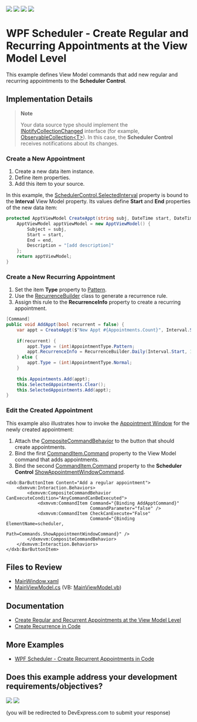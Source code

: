 <!-- default badges list -->
![](https://img.shields.io/endpoint?url=https://codecentral.devexpress.com/api/v1/VersionRange/238217751/24.2.1%2B)
[![](https://img.shields.io/badge/Open_in_DevExpress_Support_Center-FF7200?style=flat-square&logo=DevExpress&logoColor=white)](https://supportcenter.devexpress.com/ticket/details/T859145)
[![](https://img.shields.io/badge/📖_How_to_use_DevExpress_Examples-e9f6fc?style=flat-square)](https://docs.devexpress.com/GeneralInformation/403183)
[![](https://img.shields.io/badge/💬_Leave_Feedback-feecdd?style=flat-square)](#does-this-example-address-your-development-requirementsobjectives)
<!-- default badges end -->

# WPF Scheduler - Create Regular and Recurring Appointments at the View Model Level

This example defines View Model commands that add new regular and recurring appointments to the **Scheduler Control**.

## Implementation Details

> **Note**
> 
> Your data source type should implement the [INotifyCollectionChanged](https://docs.microsoft.com/en-us/dotnet/api/system.componentmodel.inotifypropertychanged?view=net-8.0) interface (for example, [ObservableCollection\<T\>](https://docs.microsoft.com/en-us/dotnet/api/system.collections.objectmodel.observablecollection-1?view=net-8.0)). In this case, the **Scheduler Control** receives notifications about its changes. 

### Create a New Appointment

1. Create a new data item instance.
2. Define item properties.
3. Add this item to your source.

In this example, the [SchedulerControl.SelectedInterval](https://docs.devexpress.com/WPF/DevExpress.Xpf.Scheduling.SchedulerControl.SelectedInterval) property is bound to the **Interval** View Model property. Its values define **Start** and **End** properties of the new data item:

```cs
protected ApptViewModel CreateAppt(string subj, DateTime start, DateTime end, string description) {
    ApptViewModel apptViewModel = new ApptViewModel() {
        Subject = subj,
        Start = start,                
        End = end,
        Description = "[add description]"
    };
    return apptViewModel;
}
```

### Create a New Recurring Appointment

1. Set the item **Type** property to [Pattern](https://docs.devexpress.com/CoreLibraries/DevExpress.XtraScheduler.AppointmentType).
2. Use the [RecurrenceBuilder](https://docs.devexpress.com/WPF/DevExpress.Xpf.Scheduling.RecurrenceBuilder) class to generate a recurrence rule.
3. Assign this rule to the **RecurrenceInfo** property to create a recurring appointment.

```cs
[Command]
public void AddAppt(bool recurrent = false) {
    var appt = CreateAppt($"New Appt #{Appointments.Count}", Interval.Start, Interval.End, "[add description]");
            
    if(recurrent) {
        appt.Type = (int)AppointmentType.Pattern;
        appt.RecurrenceInfo = RecurrenceBuilder.Daily(Interval.Start, 10).Build().ToXml();
    } else {
        appt.Type = (int)AppointmentType.Normal;
    }
            
    this.Appointments.Add(appt);
    this.SelectedAppointments.Clear();
    this.SelectedAppointments.Add(appt);
}
```

### Edit the Created Appointment

This example also illustrates how to invoke the [Appointment Window](https://docs.devexpress.com/WPF/119347/controls-and-libraries/scheduler/visual-elements/windows/appointment-window) for the newly created appointment:

1. Attach the [CompositeCommandBehavior](https://docs.devexpress.com/WPF/18124/mvvm-framework/behaviors/predefined-set/compositecommandbehavior) to the button that should create appointments.
2. Bind the first [CommandItem.Command](https://docs.devexpress.com/WPF/DevExpress.Mvvm.UI.CommandItem.Command) property to the View Model command that adds appointments.
3. Bind the second [CommandItem.Command](https://docs.devexpress.com/WPF/DevExpress.Mvvm.UI.CommandItem.Command) property to the **Scheduler Control** [ShowAppointmentWindowCommand](https://docs.devexpress.com/WPF/DevExpress.Xpf.Scheduling.SchedulerCommands.ShowAppointmentWindowCommand).

```xaml
<dxb:BarButtonItem Content="Add a regular appointment">
    <dxmvvm:Interaction.Behaviors>
        <dxmvvm:CompositeCommandBehavior CanExecuteCondition="AnyCommandCanBeExecuted">
            <dxmvvm:CommandItem Command="{Binding AddApptCommand}"
                                CommandParameter="false" />
            <dxmvvm:CommandItem CheckCanExecute="False"
                                Command="{Binding ElementName=scheduler,
                                                  Path=Commands.ShowAppointmentWindowCommand}" />
        </dxmvvm:CompositeCommandBehavior>
    </dxmvvm:Interaction.Behaviors>
</dxb:BarButtonItem>
```

## Files to Review

* [MainWindow.xaml](./CS/DXApplication14/MainWindow.xaml)
* [MainViewModel.cs](./CS/DXApplication14/MainViewModel.cs) (VB: [MainViewModel.vb](./VB/DXApplication14/MainViewModel.vb))

## Documentation

* [Create Regular and Recurrent Appointments at the View Model Level](https://docs.devexpress.com/WPF/401629/controls-and-libraries/scheduler/examples/How-to-create-regular-and-recurrent-appointments-at-the-view-model-level)
* [Create Recurrence in Code](https://docs.devexpress.com/WPF/119648/controls-and-libraries/scheduler/examples/how-to-create-recurrence-in-code)

## More Examples

* [WPF Scheduler - Create Recurrent Appointments in Code](https://github.com/DevExpress-Examples/wpf-scheduler-create-recurrent-appointments-in-code)
<!-- feedback -->
## Does this example address your development requirements/objectives?

[<img src="https://www.devexpress.com/support/examples/i/yes-button.svg"/>](https://www.devexpress.com/support/examples/survey.xml?utm_source=github&utm_campaign=wpf-scheduler-create-regular-and-recurring-appointments-at-view-model-level&~~~was_helpful=yes) [<img src="https://www.devexpress.com/support/examples/i/no-button.svg"/>](https://www.devexpress.com/support/examples/survey.xml?utm_source=github&utm_campaign=wpf-scheduler-create-regular-and-recurring-appointments-at-view-model-level&~~~was_helpful=no)

(you will be redirected to DevExpress.com to submit your response)
<!-- feedback end -->
